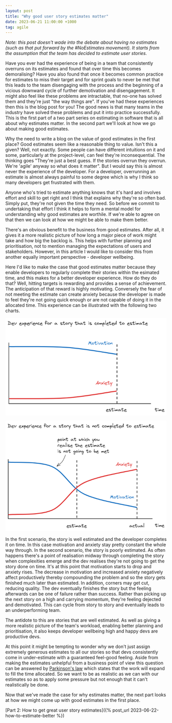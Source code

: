 ```yaml
---
layout: post
title: "Why good user story estimates matter"
date: 2023-06-21 11:00:00 +1000
tag: agile
---
```


_Note: this post doesn't wade into the debate about having no estimates (such as that put forward by the #NoEstimates movement). It starts from the assumption that the team has decided to estimate user stories._

Have you ever had the experience of being in a team that consistently overruns on its estimates and found that over time this becomes demoralising? Have you also found that once it becomes common practice for estimates to miss their target and for sprint goals to never be met that this leads to the team disengaging with the process and the beginning of a vicious downward cycle of further demotivation and disengagement. It might also feel like these problems are intractable, that no-one has solved them and they're just "the way things are". If you've had these experiences then this is the blog post for you! The good news is that many teams in the industry have solved these problems and put it into practice successfully. This is the first part of a two part series on estimating in software that is all about why estimates matter. In the second part we'll look at how we go about making good estimates.

Why the need to write a blog on the value of good estimates in the first place? Good estimates seem like a reasonable thing to value. Isn't this a given? Well, not exactly. Some people can have different intuitions on it and some, particularly at the project-level, can feel they're inconsequential. The thinking goes "They're just a best guess. If the stories overrun they overrun. We're 'agile' anyway so what does it matter". But I would say this is almost never the experience of the developer. For a developer, overrunning an estimate is almost always painful to some degree which is why I think so many developers get frustrated with them.

Anyone who's tried to estimate anything knows that it's hard and involves effort and skill to get right and I think that explains why they're so often bad. Simply put, they're not given the time they need. So before we commit to undertaking that effort I think it helps to form a mental model for understanding why good estimates are worthile. If we're able to agree on that then we can look at how we might be able to make them better.

There's an obvious benefit to the business from good estimates. After all, it gives it a more realistic picture of how long a major piece of work might take and how big the backlog is. This helps with further planning and prioritisation, not to mention managing the expectations of users and stakeholders. However, in this article I would like to consider this from another equally important perspective - developer wellbeing.

Here I'd like to make the case that good estimates matter because they enable developers to regularly complete their stories within the esimated time, and this makes for a better developer experience. How do they do that? Well, hitting targets is rewarding and provides a sense of achievement. The anticipation of that reward is highly motivating. Conversely the fear of not meeting the estimate can create anxiety because the developer is made to feel they're not going quick enough or are not capable of doing it in the allocated time. This experience can be illustrated with the following two charts.

![Chart: Completed to Estimate](/assets/images/why-estimates-matter/chart-completed-to-estimate.png)

![Chart: Not Completed to Estimate](/assets/images/why-estimates-matter/chart-not-completed-to-estimate.png)

In the first scenario, the story is well estimated and the developer completes it on time. In this case motivation and anxiety stay pretty constant the whole way through. In the second scenario, the story is poorly estimated. As often happens there's a point of realisation midway through completing the story when complexities emerge and the dev realises they're not going to get the story done on time. It's at this point that motivation starts to drop and anxiety rises. The decrease in motivation and increased anxiety negatively affect productively thereby compounding the problem and so the story gets finished much later than estimated. In addition, corners may get cut, reducing quality. The dev eventually finishes the story but the feeling afterwards can be one of failure rather than success. Rather than picking up the next story on a high and carrying momentum, they're feeling dejected and demotivated. This can cycle from story to story and eventually leads to an underperforming team.

The antidote to this are stories that are well estimated. As well as giving a more realistic picture of the team's workload, enabling better planning and prioritisation, it also keeps developer wellbeing high and happy devs are productive devs.

At this point it might be tempting to wonder why we don't just assign extremely generous estimates to all our stories so that devs consistently come in under-estimate with a guaranteed feel-good feeling. Aside from making the estimates unhelpful from a business point of view this question can be answered by [Parkinson's law](https://www.atlassian.com/blog/productivity/what-is-parkinsons-law) which states that the work will expand to fill the time allocated. So we want to be as realistic as we can with our estimates so as to apply some pressure but not enough that it can't realistically be done.

Now that we've made the case for why estimates matter, the next part looks at how we might come up with good estimates in the first place.

[Part 2: How to get great user story estimates]({% post_url 2023-06-22-how-to-estimate-better %})
